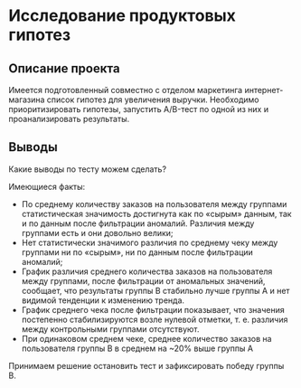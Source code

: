 # Исследование продуктовых гипотез
## Описание проекта
Имеется подготовленный совместно с отделом маркетинга интернет-магазина список гипотез для увеличения выручки.
Необходимо приоритизировать гипотезы, запустить A/B-тест по одной из них и проанализировать результаты. 

## Выводы
Какие выводы по тесту можем сделать?

Имеющиеся факты:

- По среднему количеству заказов на пользователя между группами статистическая значимость достигнута как по «сырым» данным, так и по данным после фильтрации аномалий. Различия между группами есть и они довольно велики;
- Нет статистически значимого различия по среднему чеку между группами ни по «сырым», ни по данным после фильтрации аномалий;
- График различия среднего количества заказов на пользователя между группами, после фильтрации от аномальных значений, сообщает, что результаты группы B стабильно лучше группы A и нет видимой тенденции к изменению тренда.
- График среднего чека после фильтрации показывает, что значения постепенно стабилизируются возле нулевой отметки, т. е. различия между контрольными группами отсутствуют.
- При одинаковом среднем чеке, среднее количество заказов на пользователя группы В в среднем на ~20% выше группы А

Принимаем решение остановить тест и зафиксировать победу группы В.